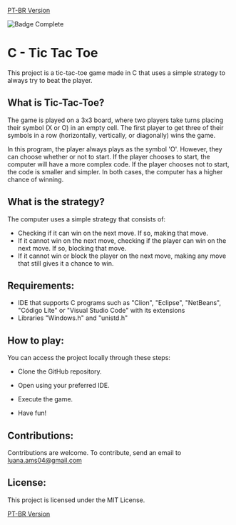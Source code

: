 <a href="https://github.com/LuanaAMS/c_tic_tac_toe/blob/main/LEIAME.md" target="_blank"> PT-BR Version </a>


![Badge Complete](http://img.shields.io/static/v1?label=STATUS&message=COMPLETE&color=GREEN&style=for-the-badge)


# C - Tic Tac Toe
This project is a tic-tac-toe game made in C that uses a simple strategy to always try to beat the player.

## What is Tic-Tac-Toe?

The game is played on a 3x3 board, where two players take turns placing their symbol (X or O) in an empty cell. The first player to get three of their symbols in a row (horizontally, vertically, or diagonally) wins the game.

In this program, the player always plays as the symbol 'O'. However, they can choose whether or not to start. If the player chooses to start, the computer will have a more complex code. If the player chooses not to start, the code is smaller and simpler. In both cases, the computer has a higher chance of winning.

## What is the strategy?

The computer uses a simple strategy that consists of:

  - Checking if it can win on the next move. If so, making that move.
  - If it cannot win on the next move, checking if the player can win on the next move. If so, blocking that move.
  - If it cannot win or block the player on the next move, making any move that still gives it a chance to win.

## Requirements:

- IDE that supports C programs such as "Clion", "Eclipse", "NetBeans", "Código Lite" or "Visual Studio Code" with its extensions
- Libraries "Windows.h" and "unistd.h"

## How to play:

You can access the project locally through these steps:

 - Clone the GitHub repository.
   
 - Open using your preferred IDE.

 - Execute the game.

 - Have fun!

## Contributions:

Contributions are welcome. To contribute, send an email to luana.ams04@gmail.com

## License:

This project is licensed under the MIT License.

<a href="https://github.com/LuanaAMS/c_tic_tac_toe/blob/main/LEIAME.md" target="_blank"> PT-BR Version </a>
